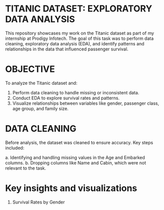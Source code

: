 # TITANIC DATASET: EXPLORATORY DATA ANALYSIS
This repository showcases my work on the Titanic dataset as part of my internship at Prodigy Infotech. The goal of this task was to perform data cleaning, exploratory data analysis (EDA), and identify patterns and relationships in the data that influenced passenger survival.

# OBJECTIVE
To analyze the Titanic dataset and:

1. Perform data cleaning to handle missing or inconsistent data.
2. Conduct EDA to explore survival rates and patterns.
3. Visualize relationships between variables like gender, passenger class, age group, and family size.

# DATA CLEANING
Before analysis, the dataset was cleaned to ensure accuracy. Key steps included:

a. Identifying and handling missing values in the Age and Embarked columns.
b. Dropping columns like Name and Cabin, which were not relevant to the task.

# Key insights and visualizations
1. Survival Rates by Gender
